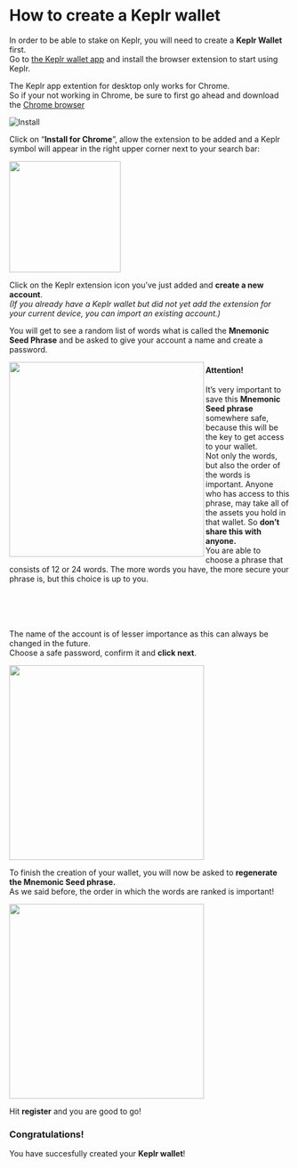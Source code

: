 # How to create a Keplr wallet

In order to be able to stake on Keplr, you will need to create a **Keplr Wallet** first. <br>
Go to [the Keplr wallet app](https://wallet.keplr.app) and install the browser extension to start using Keplr.

The Keplr app extention for desktop only works for Chrome. <br>
So if your not working in Chrome, be sure to first go ahead and download the [Chrome browser](https://www.google.com/intl/en/chrome/) <br>

![Install](https://user-images.githubusercontent.com/95366163/145218191-76cde8a7-d76a-4baf-909a-9886140836f9.png) <br>

Click on “**Install for Chrome**”, allow the extension to be added and a Keplr symbol will appear in the right upper corner next to your search bar: <br>

<img width="200" src="https://user-images.githubusercontent.com/95366163/145218561-804649b2-93bc-44c9-add0-7c83ad800dd5.png"> <br>

Click on the Keplr extension icon you’ve just added and **create a new account**. <br>
_(If you already have a Keplr wallet but did not yet add the extension for your current device, you can import an existing account.)_ <br>

You will get to see a random list of words what is called the **Mnemonic Seed Phrase** and be asked to give your account a name and create a password.

<img width="350" align="left" src="https://user-images.githubusercontent.com/95366163/145223011-20a94f6a-d3d3-4d6a-98c4-f21a22514c3a.png">

#### Attention!

It’s very important to save this **Mnemonic Seed phrase** somewhere safe, because this will be the key to get access to your wallet. <br>
Not only the words, but also the order of the words is important. Anyone who has access to this phrase, may take all of the assets you hold in that wallet. So **don’t share this with anyone.** <br>
You are able to choose a phrase that consists of 12 or 24 words. The more words you have, the more secure your phrase is, but this choice is up to you.
<br>
<br>
<br>
<br>
<br>

The name of the account is of lesser importance as this can always be changed in the future. <br>
Choose a safe password, confirm it and **click next**.

<img width="350" src="https://user-images.githubusercontent.com/95366163/145225450-148b233f-6e5c-466a-9b57-f79f6be8a5b5.png"> <br>

To finish the creation of your wallet, you will now be asked to **regenerate the Mnemonic Seed phrase.** <br>
As we said before, the order in which the words are ranked is important! <br>

<img width="350" src="https://user-images.githubusercontent.com/95366163/145227158-14d19486-eaf1-4e87-a91d-1ddf4958313c.png"> <br>

Hit **register** and you are good to go! <br>

### Congratulations!

You have succesfully created your **Keplr wallet**!








